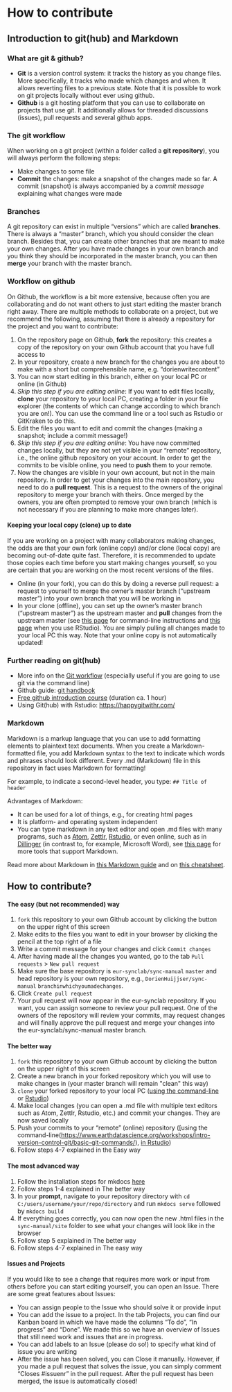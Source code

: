 # How to contribute

## Introduction to git(hub) and Markdown
### What are git & github?
-	**Git** is a version control system: it tracks the history as you change files. More specifically, it tracks who made which changes and when. It allows reverting files to a previous state. Note that it is possible to work on git projects locally without ever using github.
-	**Github** is a git hosting platform that you can use to collaborate on projects that use git. It additionally allows for threaded discussions (issues), pull requests and several github apps. 

### The git workflow
When working on a git project (within a folder called a **git repository**), you will always perform the following steps:

-	Make changes to some file
-	**Commit** the changes: make a snapshot of the changes made so far. A commit (snapshot) is always accompanied by a *commit message* explaining what changes were made

### Branches
A git repository can exist in multiple “versions” which are called **branches**. There is always a “master” branch, which you should consider the clean branch. Besides that, you can create other branches that are meant to make your own changes. After you have made changes in your own branch and you think they should be incorporated in the master branch, you can then **merge** your branch with the master branch. 

### Workflow on github
On Github, the workflow is a bit more extensive, because often you are collaborating and do not want others to just start editing the master branch right away. There are multiple methods to collaborate on a project, but we recommend the following, assuming that there is already a repository for the project and you want to contribute:

1. On the repository page on Github, **fork** the repository: this creates a copy of the repository on your own Github account that you have full access to
2. In your repository, create a new branch for the changes you are about to make with a short but comprehensible name, e.g. “dorienwritecontent”
3. You can now start editing in this branch, either on your local PC or online (in Github)
4. *Skip this step if you are editing online*: If you want to edit files locally, **clone** your repository to your local PC, creating a folder in your file explorer (the contents of which can change according to which branch you are on!). You can use the command line or a tool such as Rstudio or GitKraken to do this.
5. Edit the files you want to edit and commit the changes (making a snapshot; include a commit message!) 
6. *Skip this step if you are editing online*: You have now committed changes locally, but they are not yet visible in your “remote” repository, i.e., the online github repository on your account. In order to get the commits to be visible online, you need to **push** them to your remote.
7. Now the changes are visible in your own account, but not in the main repository. In order to get your changes into the main repository, you need to do a **pull request**. This is a request to the owners of the original repository to merge your branch with theirs. Once merged by the owners, you are often prompted to remove your own branch (which is not necessary if you are planning to make more changes later). 

#### Keeping your local copy (clone) up to date
If you are working on a project with many collaborators making changes, the odds are that your own fork (online copy) and/or clone (local copy) are becoming out-of-date quite fast. Therefore, it is recommended to update those copies each time before you start making changes yourself, so you are certain that you are working on the most recent versions of the files.

- Online (in your fork), you can do this by doing a reverse pull request: a request to yourself to merge the owner’s master branch (“upstream master”) into your own branch that you will be working in
- In your clone (offline), you can set up the owner’s master branch (“upstream master”) as the upstream master and **pull** changes from the upstream master (see [this page]( https://help.github.com/en/github/collaborating-with-issues-and-pull-requests/merging-an-upstream-repository-into-your-fork) for command-line instructions and [this page](https://happygitwithr.com/upstream-changes.html) when you use RStudio). You are simply pulling all changes made to your local PC this way. Note that your online copy is not automatically updated!

### Further reading on git(hub)
- More info on the [Git workflow](https://githowto.com/) (especially useful if you are going to use git via the command line)
- Github guide: [git handbook](https://guides.github.com/introduction/git-handbook/)
- [Free github introduction course](https://lab.github.com/githubtraining/introduction-to-github) (duration ca. 1 hour)
- Using Git(hub) with Rstudio: https://happygitwithr.com/

### Markdown
Markdown is a markup language that you can use to add formatting elements to plaintext text documents. When you create a Markdown-formatted file, you add Markdown syntax to the text to indicate which words and phrases should look different. Every .md (Markdown) file in this repository in fact uses Markdown for formatting!

For example, to indicate a second-level header, you type:
`## Title of header`

Advantages of Markdown:

- It can be used for a lot of things, e.g., for creating html pages
- It is platform- and operating system independent
- You can type markdown in any text editor and open .md files with many programs, such as [Atom](https://atom.io/), [Zettlr](https://www.zettlr.com/), [Rstudio](https://rstudio.com/), or even online, such as in [Dillinger](https://dillinger.io/) (in contrast to, for example, Microsoft Word), see [this page]( https://www.markdownguide.org/tools/) for more tools that support Markdown.

Read more about Markdown in [this Markdown guide](https://www.markdownguide.org/getting-started/) and on [this cheatsheet](https://www.markdownguide.org/cheat-sheet/).

## How to contribute?
#### The easy (but not recommended) way
1. `fork` this repository to your own Github account by clicking the button on the upper right of this screen
2. Make edits to the files you want to edit in your browser by clicking the pencil at the top right of a file
3. Write a commit message for your changes and click `Commit changes`
4. After having made all the changes you wanted, go to the tab `Pull requests` > `New pull request`
5. Make sure the base repository is `eur-synclab/sync-manual` `master` and head repository is your own repository, e.g., `DorienHuijjser/sync-manual` `branchinwhichyoumadechanges`.
6. Click `Create pull request`
7. Your pull request will now appear in the eur-synclab repository. If you want, you can assign someone to review your pull request. One of the owners of the repository will review your commits, may request changes and will finally approve the pull request and merge your changes into the eur-synclab/sync-manual master branch.


#### The better way
1. `fork` this repository to your own Github account by clicking the button on the upper right of this screen
2. Create a new branch in your forked repository which you will use to make changes in (your master branch will remain "clean" this way)
3. `clone` your forked repository to your local PC ([using the command-line](https://help.github.com/en/github/creating-cloning-and-archiving-repositories/cloning-a-repository) or [Rstudio](https://happygitwithr.com/rstudio-git-github.html#clone-the-new-github-repository-to-your-computer-via-rstudio))
4. Make local changes (you can open a .md file with multiple text editors such as Atom, Zettlr, Rstudio, etc.) and commit your changes. They are now saved locally
5. Push your commits to your “remote” (online) repository ([using the command-line(https://www.earthdatascience.org/workshops/intro-version-control-git/basic-git-commands/), [in Rstudio](https://happygitwithr.com/rstudio-git-github.html#make-local-changes-save-commit))
5. Follow steps 4-7 explained in the Easy way


#### The most advanced way
1. Follow the installation steps for mkdocs [here](https://www.mkdocs.org/#installation)
2. Follow steps 1-4 explained in The better way
3. In your **prompt**, navigate to your repository directory with `cd C:/users/username/your/repo/directory` and run `mkdocs serve` followed by `mkdocs build`
4. If everything goes correctly, you can now open the new .html files in the `sync-manual/site` folder to see what your changes will look like in the browser
5. Follow step 5 explained in The better way
6. Follow steps 4-7 explained in The easy way


#### Issues and Projects
If you would like to see a change that requires more work or input from others before you can start editing yourself, you can open an Issue. There are some great features about Issues:

- You can assign people to the Issue who should solve it or provide input
- You can add the issue to a project. In the tab Projects, you can find our Kanban board in which we have made the columns  “To do”, “In progress” and “Done”. We made this so we have an overview of Issues that still need work and issues that are in progress.
- You can add labels to an Issue (please do so!) to specify what kind of issue you are writing
- After the issue has been solved, you can Close it manually. However, if you made a pull request that  solves the issue, you can simply comment “Closes #issuenr” in the pull request. After the pull request has been merged, the issue is automatically closed!

